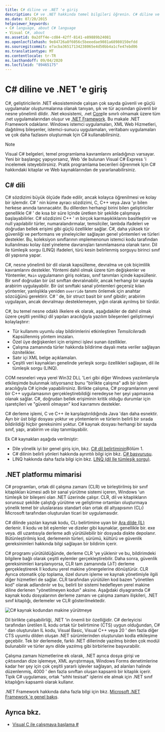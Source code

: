 ```yaml
---
title: C# diline ve .NET 'e giriş
description: C# ve .NET hakkında temel bilgileri öğrenin. C# diline ve .NET ekosistemine genel bakış alın.
ms.date: 07/20/2015
helpviewer_keywords:
- C# language, about C# language
- Visual C#, about
ms.assetid: 0a2dff4e-cd84-42ff-8141-e89889b24081
ms.openlocfilehash: 9e84726a8f6056c5beeedae9081a68980150efdd
ms.sourcegitcommit: e7acba36517134238065e4d50bb4a1cfe47ebd06
ms.translationtype: MT
ms.contentlocale: tr-TR
ms.lasthandoff: 09/04/2020
ms.locfileid: "89465175"
---
```

# <a name="introduction-to-the-c-language-and-net"></a>C# diline ve .NET 'e giriş

C#, geliştiricilerin .NET ekosisteminde çalışan çok sayıda güvenli ve güçlü uygulamalar oluşturmalarına olanak tanıyan, şık ve tür açısından güvenli bir nesne yönelimli dildir. .Net ekosistemi, .net [Core](../../core/introduction.md)ile sınırlı olmamak üzere tüm .net uygulamalarından oluşur ve [.NET Framework](../../framework/index.yml). Bu makale .NET Framework odaklanır. Windows istemci uygulamaları, XML Web Hizmetleri, dağıtılmış bileşenler, istemci-sunucu uygulamaları, veritabanı uygulamaları ve çok daha fazlasını oluşturmak Için C# kullanabilirsiniz.

> [!NOTE]
> Visual C# belgeleri, temel programlama kavramlarını anladığınızı varsayar. Yeni bir başlangıç yapıyorsanız, Web 'de bulunan Visual C# Express 'i incelemek isteyebilirsiniz. Pratik programlama becerileri öğrenmek Için C# hakkındaki kitaplar ve Web kaynaklarından de yararlanabilirsiniz.

## <a name="c-language"></a>C# dili

C# sözdizimi büyük ölçüde ifade edilir, ancak kolayca öğrenilmesi ve kolay bir işlemdir. C# ' nin küme ayracı sözdizimi, C, C++ veya Java 'yı bilen herkese anında tanınacaktır. Bu dillerden herhangi birini bilen geliştiriciler genellikle C# ' de kısa bir süre Içinde üretken bir şekilde çalışmaya başlayabilirler. C# sözdizimi C++ ' ın birçok karmaşıklıklarını basitleştirir ve null yapılabilir türler, numaralandırmalar, temsilciler, lambda ifadeleri ve doğrudan bellek erişimi gibi güçlü özellikler sağlar. C#, daha yüksek tür güvenliği ve performans ve yineleyiciler sağlayan genel yöntemleri ve türleri destekler. Bu, koleksiyon sınıflarının ımplemenonun istemci kodu tarafından kullanılması kolay özel yineleme davranışları tanımlamasına olanak tanır. Dil ile tümleşik sorgu (LINQ) ifadeleri, türü kesin belirlenmiş sorguyu birinci sınıf dil yapısına yapar.

C#, nesne yönelimli bir dil olarak kapsülleme, devralma ve çok biçimlilik kavramlarını destekler. Yöntemi dahil olmak üzere tüm değişkenler ve Yöntemler, `Main` uygulamanın giriş noktası, sınıf tanımları içinde kapsüllenir. Bir sınıf doğrudan bir üst sınıftan devralınabilir, ancak herhangi bir sayıda arabirim uygulayabilir. Bir üst sınıftaki sanal yöntemleri geçersiz kılan yöntemler, yanlışlıkla yeniden `override` tanımı önlemek için anahtar sözcüğünü gerektirir. C# ' de, bir struct basit bir sınıf gibidir; arabirim uygulayan, ancak devralmayı desteklemeyen, yığın olarak ayrılmış bir türdür.

C#, bu temel nesne odaklı ilkelere ek olarak, aşağıdakiler de dahil olmak üzere çeşitli yenilikçi dil yapıları aracılığıyla yazılım bileşenleri geliştirmeyi kolaylaştırır:

- Tür kullanımı uyumlu olay bildirimlerini etkinleştiren *Temsilciler*adlı Kapsüllenmiş yöntem imzaları.
- Özel üye değişkenleri için erişimci işlevi sunan özellikler.
- Çalışma zamanında türler hakkında bildirime dayalı meta veriler sağlayan öznitelikler.
- Satır içi XML belge açıklamaları.
- Çeşitli veri kaynakları genelinde yerleşik sorgu özellikleri sağlayan, dil ile tümleşik sorgu (LINQ).

COM nesneleri veya yerel Win32 DLL 'Leri gibi diğer Windows yazılımlarıyla etkileşimde bulunmak istiyorsanız bunu "birlikte çalışma" adlı bir işlem aracılığıyla C# içinde yapabilirsiniz. Birlikte çalışma, C# programlarının yerel bir C++ uygulamasının gerçekleştirebildiği neredeyse her şeyi yapmasına olanak sağlar. C#, doğrudan bellek erişiminin kritik olduğu durumlar için işaretçileri ve "güvenli olmayan" kod kavramını destekler.

C# derleme işlemi, C ve C++ ile karşılaştırıldığında Java 'dan daha esnektir. Ayrı bir üst bilgi dosyası yoktur ve yöntemlerin ve türlerin belirli bir sırada bildirildiği hiçbir gereksinimi yoktur. C# kaynak dosyası herhangi bir sayıda sınıf, yapı, arabirim ve olay tanımlayabilir.

Ek C# kaynakları aşağıda verilmiştir:

- Dile yönelik iyi bir genel giriş için, bkz. [C# dil belirtiminin](/dotnet/csharp/language-reference/language-specification/introduction)Bölüm 1.
- C# dilinin belirli yönleri hakkında ayrıntılı bilgi için bkz. [C# başvurusu](../language-reference/index.md).
- LINQ hakkında daha fazla bilgi için bkz. [LINQ (dil Ile tümleşik sorgu)](../programming-guide/concepts/linq/index.md).

## <a name="net-platform-architecture"></a>.NET platformu mimarisi

C# programları, ortak dil çalışma zamanı (CLR) ve birleştirilmiş bir sınıf kitaplıkları kümesi adlı bir sanal yürütme sistemi içeren, Windows 'un tümleşik bir bileşeni olan .NET üzerinde çalışır. CLR, dil ve kitaplıkların sorunsuz şekilde çalıştığı yürütme ve geliştirme ortamları oluşturmaya yönelik temel bir uluslararası standart olan ortak dil altyapısının (CLı) Microsoft tarafından oluşturulan ticari bir uygulamasıdır.

C# dilinde yazılan kaynak kodu, CLı belirtimine uyan bir [Ara dilde (IL)](../../standard/managed-code.md) derlenir. Il kodu ve bit eşlemler ve dizeler gibi kaynaklar, genellikle bir. exe veya. dll uzantısıyla derleme adlı yürütülebilir bir dosyada diskte depolanır. Bütünleştirilmiş kod, derlemenin türleri, sürümü, kültürü ve güvenlik gereksinimleri hakkında bilgi sağlayan bir bildirim içerir.

C# programı yürütüldüğünde, derleme CLR 'ye yüklenir ve bu, bildirimdeki bilgilere bağlı olarak çeşitli eylemler gerçekleştirebilir. Daha sonra, güvenlik gereksinimleri karşılanıyorsa, CLR tam zamanında (JıT) derleme gerçekleştirerek Il kodunu yerel makine yönergelerine dönüştürür. CLR Ayrıca otomatik çöp toplama, özel durum işleme ve kaynak yönetimiyle ilgili diğer hizmetleri de sağlar. CLR tarafından yürütülen kod bazen "yönetilen kod" olarak adlandırılır ve bu, belirli bir sistemi hedefleyen yerel makine diline derlenen "yönetilmeyen kodun" aksine. Aşağıdaki diyagramda C# kaynak kodu dosyalarının derleme zamanı ve çalışma zamanı ilişkileri, .NET sınıf kitaplığı, derlemeler ve CLR gösterilmektedir.

![C# kaynak kodundan makine yürütmeye](./media/introduction-to-the-csharp-language-and-the-net-framework/net-architecture-relationships.png)

Dil birlikte çalışabilirliği, .NET 'in önemli bir özelliğidir. C# derleyicisi tarafından üretilen IL kodu ortak tür belirtimine (CTS) uygun olduğundan, C# ' dan oluşturulan IL kodu, Visual Basic, Visual C++ veya 20 ' den fazla diğer CTS uyumlu dilden oluşan .NET sürümlerinden oluşturulan kodla etkileşime geçebilir. Tek bir derlemede, farklı .NET dillerinde yazılmış birden çok modül bulunabilir ve türler aynı dilde yazılmış gibi birbirlerine başvurabilir.

Çalışma zamanı hizmetlerine ek olarak, .NET ayrıca dosya girişi ve çıktısından dize işlemeye, XML ayrıştırmaya, Windows Forms denetimlerine kadar her şey için çok çeşitli yararlı işlevler sağlayan, ad alanları halinde düzenlenmiş, 4000 ' den fazla sınıftan oluşan kapsamlı bir kitaplık içerir. Tipik C# uygulaması, ortak "sıhhi tesisat" işlerini ele almak için .NET sınıf kitaplığını kapsamlı olarak kullanır.

.NET Framework hakkında daha fazla bilgi için bkz. [Microsoft .NET Framework 'e genel bakış](../../framework/get-started/overview.md).

## <a name="see-also"></a>Ayrıca bkz.

- [Visual C ile çalışmaya başlama #](/visualstudio/ide/quickstart-csharp-console)
